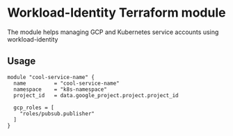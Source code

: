 # Workload-Identity Terraform module

The module helps managing GCP and Kubernetes service accounts using workload-identity

## Usage

```
module "cool-service-name" {
  name         = "cool-service-name"
  namespace    = "k8s-namespace"
  project_id   = data.google_project.project.project_id

  gcp_roles = [
    "roles/pubsub.publisher"
  ]
}
```
